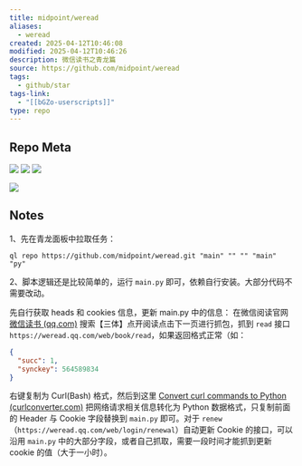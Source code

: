 ```yaml
---
title: midpoint/weread
aliases:
  - weread
created: 2025-04-12T10:46:08
modified: 2025-04-12T10:46:26
description: 微信读书之青龙篇
source: https://github.com/midpoint/weread
tags:
  - github/star
tags-link:
  - "[[bGZo-userscripts]]"
type: repo
---
```


## Repo Meta

![](https://img.shields.io/github/stars/midpoint/weread?style=for-the-badge&label=stars) ![](https://img.shields.io/github/repo-size/midpoint/weread?style=for-the-badge&label=size) ![](https://img.shields.io/github/created-at/midpoint/weread?style=for-the-badge&label=since)

[![](https://github-readme-stats.vercel.app/api/pin/?username=midpoint&repo=weread&bg_color=00000000)](https://github.com/midpoint/weread)

## Notes

1、先在青龙面板中拉取任务：

```
ql repo https://github.com/midpoint/weread.git "main" "" "" "main"  "py"
```

2、脚本逻辑还是比较简单的，运行 `main.py` 即可，依赖自行安装。大部分代码不需要改动。

先自行获取 heads 和 cookies 信息，更新 main.py 中的信息： 在微信阅读官网 [微信读书 (qq.com)](https://weread.qq.com/) 搜索【三体】点开阅读点击下一页进行抓包，抓到 `read` 接口 `https://weread.qq.com/web/book/read`，如果返回格式正常（如：

```json
{
  "succ": 1,
  "synckey": 564589834
}
```

右键复制为 Curl(Bash) 格式，然后到这里 [Convert curl commands to Python (curlconverter.com)](https://curlconverter.com/python/) 把网络请求相关信息转化为 Python 数据格式，只复制前面的 Header 与 Cookie 字段替换到 `main.py` 即可。对于 `renew`（`https://weread.qq.com/web/login/renewal`）自动更新 Cookie 的接口，可以沿用 `main.py` 中的大部分字段，或者自己抓取，需要一段时间才能抓到更新 cookie 的值（大于一小时）。
